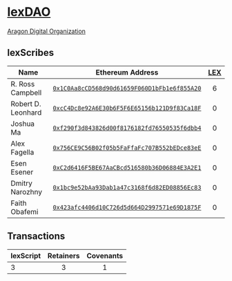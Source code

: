 # [lexDAO](https://etherscan.io/address/0x77ECa7e76fbEb9C33D3ef0664f2b333205d48a77)

[Aragon Digital Organization](https://mainnet.aragon.org/#/lexdao/0xc191dc522672e10441bb9ee7c58946e9a8ebe4c0/)

## lexScribes
| Name | Ethereum Address | [LEX](https://etherscan.io/token/0x77ECa7e76fbEb9C33D3ef0664f2b333205d48a77) | 
|----------|:-------------:|:-------------:| 
| R. Ross Campbell | [`0x1C0Aa8cCD568d90d61659F060D1bFb1e6f855A20`](https://etherscan.io/address/0x1c0aa8ccd568d90d61659f060d1bfb1e6f855a20) | 6 | 
| Robert D. Leonhard | [`0xcC4Dc8e92A6E30b6F5F6E65156b121D9f83Ca18F`](https://etherscan.io/address/0xcc4dc8e92a6e30b6f5f6e65156b121d9f83ca18f) | 0 | 
| Joshua Ma | [`0xf290f3d843826d00f8176182fd76550535f6dbb4`](https://etherscan.io/address/0xf290f3d843826d00f8176182fd76550535f6dbb4) | 0 | 
| Alex Fagella | [`0x756CE9C56B02f05b5FaFfaFc707B552bEDce83eE`](https://etherscan.io/address/0x756ce9c56b02f05b5faffafc707b552bedce83ee) | 0 | 
| Esen Esener | [`0xC2d6416F5BE67AaCBcd516580b36D06884E3A2E1`](https://etherscan.io/address/0xC2d6416F5BE67AaCBcd516580b36D06884E3A2E1) | 0 | 
| Dmitry Narozhny | [`0x1bc9e52bAa93Dab1a47c3168f6d82ED08856Ec83`](https://etherscan.io/address/0x1bc9e52bAa93Dab1a47c3168f6d82ED08856Ec83) | 0 |
| Faith Obafemi | [`0x423afc4406d10C726d5d664D2997571e69D1875F`](https://etherscan.io/address/0x423afc4406d10C726d5d664D2997571e69D1875F) | 0 |

## Transactions

| lexScript | Retainers | Covenants | 
|----------|:-------------:|:-------------:| 
| 3 | 3 | 1 |
